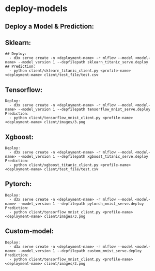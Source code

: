 # deploy-models
## Deploy a Model & Prediction:
  ## Sklearn:
    ## Deploy:
      - d3x serve create -n <deployment-name> -r mlflow --model <model-name> --model_version 1 --depfilepath sklearn_titanic_serve.deploy
    ## Prediction:
      - python client/sklearn_titanic_client.py <profile-name> <deployment-name> client/test_file/test.csv
 ## Tensorflow:
    Deploy:
      - d3x serve create -n <deployment-name> -r mlflow --model <model-name> --model_version 1 --depfilepath tensorflow_mnist_serve.deploy
    Prediction:
      - python client/tensorflow_mnist_client.py <profile-name> <deployment-name> client/images/3.png
 ## Xgboost:
    Deploy:
      - d3x serve create -n <deployment-name> -r mlflow --model <model-name> --model_version 1 --depfilepath xgboost_titanic_serve.deploy
    Prediction:
      - python client/xgboost_titanic_client.py <profile-name> <deployment-name> client/test_file/test.csv
  ## Pytorch:
    Deploy:
      - d3x serve create -n <deployment-name> -r mlflow --model <model-name> --model_version 1 --depfilepath pytorch_mnist_serve.deploy
    Prediction:
      - python client/tensorflow_mnist_client.py <profile-name> <deployment-name> client/images/3.png
  ## Custom-model:
    Deploy:
      - d3x serve create -n <deployment-name> -r mlflow --model <model-name> --model_version 1 --depfilepath custom_mnist_serve.deploy
    Prediction:
      - python client/tensorflow_mnist_client.py <profile-name> <deployment-name> client/images/3.png
  
